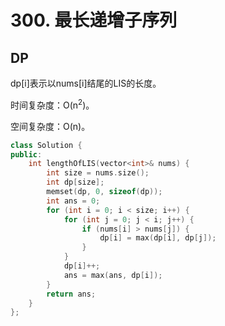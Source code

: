 # 300. 最长递增子序列

## DP

dp[i]表示以nums[i]结尾的LIS的长度。

时间复杂度：O(n<sup>2</sup>)。

空间复杂度：O(n)。

```cpp
class Solution {
public:
    int lengthOfLIS(vector<int>& nums) {
        int size = nums.size();
        int dp[size];
        memset(dp, 0, sizeof(dp));
        int ans = 0;
        for (int i = 0; i < size; i++) {
            for (int j = 0; j < i; j++) {
                if (nums[i] > nums[j]) {
                    dp[i] = max(dp[i], dp[j]);
                }
            }
            dp[i]++;
            ans = max(ans, dp[i]);
        }
        return ans;
    }
};
```
